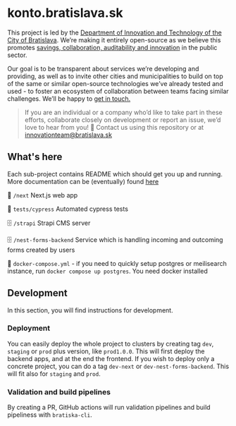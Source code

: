 # konto.bratislava.sk

This project is led by the [Department of Innovation and Technology of the City of Bratislava](https://inovacie.bratislava.sk). We’re making it entirely open-source as we believe this promotes [savings, collaboration, auditability and innovation](https://publiccode.eu) in the public sector.

Our goal is to be transparent about services we’re developing and providing, as well as to invite other cities and municipalities to build on top of the same or similar open-source technologies we’ve already tested and used - to foster an ecosystem of collaboration between teams facing similar challenges. We’ll be happy to [get in touch.](mailto:innovationteam@bratislava.sk)

> If you are an individual or a company who’d like to take part in these efforts, collaborate closely on development or report an issue, we’d love to hear from you! 🙌 Contact us using this repository or at [innovationteam@bratislava.sk](mailto:innovationteam@bratislava.sk)

## What's here

Each sub-project contains README which should get you up and running. More documentation can be (eventually) found [here](https://bratislava.github.io)

🏡 `/next` Next.js web app

👀 `tests/cypress` Automated cypress tests

🗄️ `/strapi` Strapi CMS server

🗄️ `/nest-forms-backend` Service which is handling incoming and outcoming forms created by users

🐳 `docker-compose.yml` - if you need to quickly setup postgres or meilisearch instance, run `docker compose up postgres`. You need docker installed

## Development
In this section, you will find instructions for development.

### Deployment
You can easily deploy the whole project to clusters by creating tag `dev`, `staging` or `prod` plus version, like `prod1.0.0`. This will first deploy the backend apps, and at the end the frontend.
If you wish to deploy only a concrete project, you can do a tag `dev-next` or `dev-nest-forms-backend`. This will fit also for `staging` and `prod`.

### Validation and build pipelines
By creating a PR, GitHub actions will run validation pipelines and build pipeliness with `bratiska-cli`.